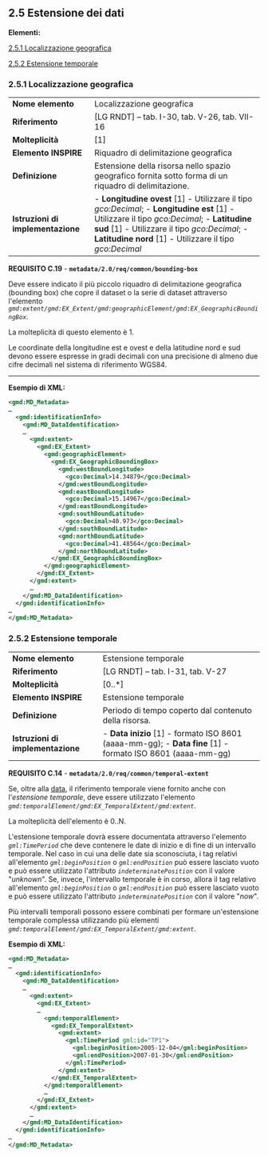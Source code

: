 ## 2.5 Estensione dei dati

**Elementi:**

[2.5.1 Localizzazione geografica](extent.md#251-localizzazione-geografica)

[2.5.2 Estensione temporale](extent.md#252-estensione-temporale)

### 2.5.1 Localizzazione geografica

|  |  |
| --- | --- |
| **Nome elemento** | Localizzazione geografica |
| **Riferimento** | [LG RNDT] – tab. I-30, tab. V-26, tab. VII-16 |
| **Molteplicità** | [1] |
| **Elemento INSPIRE** | Riquadro di delimitazione geografica |
| **Definizione** | Estensione della risorsa nello spazio geografico fornita sotto forma di un riquadro di delimitazione. |
| **Istruzioni di implementazione** | - **Longitudine ovest** [1] - Utilizzare il tipo _gco:Decimal_; - **Longitudine est** [1] - Utilizzare il tipo _gco:Decimal_; - **Latitudine sud** [1] - Utilizzare il tipo _gco:Decimal_; - **Latitudine nord** [1] - Utilizzare il tipo _gco:Decimal_ |

**REQUISITO C.19** - **```metadata/2.0/req/common/bounding-box```**

Deve essere indicato il più piccolo riquadro di delimitazione geografica (bounding box) che copre il dataset o la serie di dataset attraverso l&#39;elemento _```gmd:extent/gmd:EX_Extent/gmd:geographicElement/gmd:EX_GeographicBoundingBox```_.

La molteplicità di questo elemento è 1.

Le coordinate della longitudine est e ovest e della latitudine nord e sud devono essere espresse in gradi decimali con una precisione di almeno due cifre decimali nel sistema di riferimento WGS84.

---

**Esempio di XML:**

```xml
<gmd:MD_Metadata>
…
  <gmd:identificationInfo>
    <gmd:MD_DataIdentification>
    …
      <gmd:extent>
        <gmd:EX_Extent>
          <gmd:geographicElement>
            <gmd:EX_GeographicBoundingBox>
              <gmd:westBoundLongitude>
                <gco:Decimal>14.34879</gco:Decimal>
              </gmd:westBoundLongitude>
              <gmd:eastBoundLongitude>
                <gco:Decimal>15.14967</gco:Decimal>
              </gmd:eastBoundLongitude>
              <gmd:southBoundLatitude>
                <gco:Decimal>40.973</gco:Decimal>
              </gmd:southBoundLatitude>
              <gmd:northBoundLatitude>
                <gco:Decimal>41.48564</gco:Decimal>
              </gmd:northBoundLatitude>
            </gmd:EX_GeographicBoundingBox>
          </gmd:geographicElement>
        </gmd:EX_Extent>
      </gmd:extent>
      …
    </gmd:MD_DataIdentification>
  </gmd:identificationInfo>
…
</gmd:MD_Metadata>
```

### 2.5.2 Estensione temporale

|  |  |
| --- | --- |
| **Nome elemento** | Estensione temporale |
| **Riferimento** | [LG RNDT] – tab. I-31, tab. V-27 |
| **Molteplicità** | [0..\*] |
| **Elemento INSPIRE** | Estensione temporale |
| **Definizione** | Periodo di tempo coperto dal contenuto della risorsa. |
| **Istruzioni di implementazione** | - **Data inizio** [1] - formato ISO 8601 (aaaa-mm-gg); - **Data fine** [1] - formato ISO 8601 (aaaa-mm-gg) |

**REQUISITO C.14** - **```metadata/2.0/req/common/temporal-extent```**

Se, oltre alla [data](identification.md#232-data), il riferimento temporale viene fornito anche con l&#39;_estensione temporale_, deve essere utilizzato l&#39;elemento _```gmd:temporalElement/gmd:EX_TemporalExtent/gmd:extent```_.

La molteplicità dell&#39;elemento è 0..N.

L&#39;estensione temporale dovrà essere documentata attraverso l&#39;elemento _```gml:TimePeriod```_ che deve contenere le date di inizio e di fine di un intervallo temporale. Nel caso in cui una delle date sia sconosciuta, i tag relativi all&#39;elemento _```gml:beginPosition```_ o _```gml:endPosition```_ può essere lasciato vuoto e può essere utilizzato l&#39;attributo _```indeterminatePosition```_ con il valore &quot;_unknown_&quot;. Se, invece, l&#39;intervallo temporale è in corso, allora il tag relativo all&#39;elemento _```gml:beginPosition```_ o _```gml:endPosition```_ può essere lasciato vuoto e può essere utilizzato l&#39;attributo _```indeterminatePosition```_ con il valore &quot;_now_&quot;.

Più intervalli temporali possono essere combinati per formare un&#39;estensione temporale complessa utilizzando più elementi _```gmd:temporalElement/gmd:EX_TemporalExtent/gmd:extent```_.

**Esempio di XML:**

```xml
<gmd:MD_Metadata>
…
  <gmd:identificationInfo>
    <gmd:MD_DataIdentification>
    …
      <gmd:extent>
        <gmd:EX_Extent>
        …
          <gmd:temporalElement>
            <gmd:EX_TemporalExtent>
              <gmd:extent>
                <gml:TimePeriod gml:id="TP1">
                  <gml:beginPosition>2005-12-04</gml:beginPosition>
                  <gml:endPosition>2007-01-30</gml:endPosition>
                </gml:TimePeriod>
              </gmd:extent>
            </gmd:EX_TemporalExtent>
          </gmd:temporalElement>
          …
        </gmd:EX_Extent>
      </gmd:extent>
      …
    </gmd:MD_DataIdentification>
  </gmd:identificationInfo>
…
</gmd:MD_Metadata>
```
